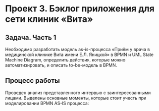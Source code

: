 # Проект 3. Бэклог приложения для сети клиник «Вита»

## Задача. Часть 1

Необходимо разработать модель as-is-процесса «Приём у врача в медицинской клинике Вита имени Е.Л. Яницкой» в BPMN и UML State Machine Diagram, определить действия, которые можно автоматизировать, и описать to-be-модель в BPMN. 

## Процесс работы
Проведен анализ представленного интервью с заинтересованными лицами. Выделены основные моменты, которые стоит учесть при моделировании BPMN AS-IS процесса:

